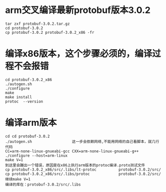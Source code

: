 arm交叉编译最新protobuf版本3.0.2
=================
	tar zxf protobuf-3.0.2.tar.gz
	cd protobuf-3.0.2
	cp protobuf-3.0.2 protobuf-3.0.2_x86 -fr

编译x86版本，这个步骤必须的，编译过程不会报错
=================
	cd protobuf-3.0.2_x86
	./autogen.sh
	./configure
	make
	make install
	protoc  --version

编译arm版本
=================
	cd cd protobuf-3.0.2
	./autogen.sh                  这一步会依赖网络,不能用网络的自己看脚本，就几行代码
	CC=arm-none-linux-gnueabi-gcc CXX=arm-none-linux-gnueabi-g++ ./configure --host=arm-linux
	make V=1
	到这里会蹦出一个错误，原因是在x86上执行arm版本的protoc编译.proto测试文件
	cp protobuf-3.0.2_x86/src/.libs/lt-protoc          protobuf-3.0.2/src/
	cp protobuf-3.0.2_x86/src/.libs/protoc             protobuf-3.0.2/src/
	继续make V=1
	编译的库在：protobuf-3.0.2/src/.libs
